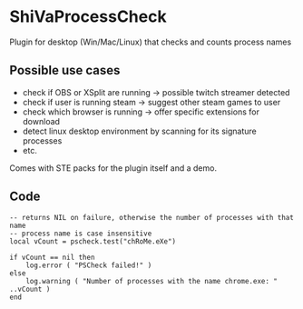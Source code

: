 # ShiVaProcessCheck
Plugin for desktop (Win/Mac/Linux) that checks and counts process names

## Possible use cases
- check if OBS or XSplit are running -> possible twitch streamer detected
- check if user is running steam -> suggest other steam games to user
- check which browser is running -> offer specific extensions for download
- detect linux desktop environment by scanning for its signature processes
- etc.

Comes with STE packs for the plugin itself and a demo.

## Code
```
-- returns NIL on failure, otherwise the number of processes with that name
-- process name is case insensitive
local vCount = pscheck.test("chRoMe.eXe")

if vCount == nil then
	log.error ( "PSCheck failed!" )
else
	log.warning ( "Number of processes with the name chrome.exe: " ..vCount )
end
```
